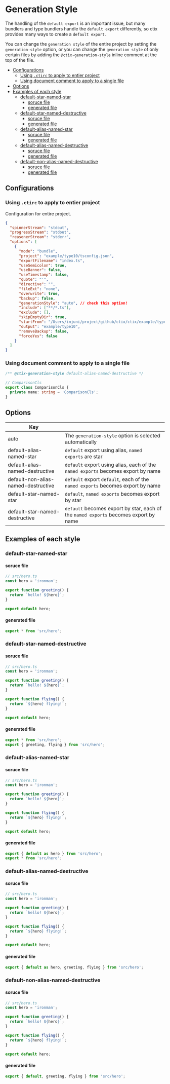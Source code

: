 # Generation Style

The handling of the `default export` is an important issue, but many bundlers and type bundlers handle the `default export` differently, so ctix provides many ways to create a `default export`.

You can change the `generation style` of the entire project by setting the `generation-style` option, or you can change the `generation style` of only certain files by adding the `@ctix-generation-style` inline comment at the top of the file.

- [Configurations](#configurations)
  - [Using `.ctirc` to apply to entier project](#using-ctirc-to-apply-to-entier-project)
  - [Using document comment to apply to a single file](#using-document-comment-to-apply-to-a-single-file)
- [Options](#options)
- [Examples of each style](#examples-of-each-style)
  - [default-star-named-star](#default-star-named-star)
    - [soruce file](#soruce-file)
    - [generated file](#generated-file)
  - [default-star-named-destructive](#default-star-named-destructive)
    - [soruce file](#soruce-file-1)
    - [generated file](#generated-file-1)
  - [default-alias-named-star](#default-alias-named-star)
    - [soruce file](#soruce-file-2)
    - [generated file](#generated-file-2)
  - [default-alias-named-destructive](#default-alias-named-destructive)
    - [soruce file](#soruce-file-3)
    - [generated file](#generated-file-3)
  - [default-non-alias-named-destructive](#default-non-alias-named-destructive)
    - [soruce file](#soruce-file-4)
    - [generated file](#generated-file-4)

## Configurations

### Using `.ctirc` to apply to entier project

Configuration for entire project.

```json
{
  "spinnerStream": "stdout",
  "progressStream": "stdout",
  "reasonerStream": "stderr",
  "options": [
    {
      "mode": "bundle",
      "project": "example/type10/tsconfig.json",
      "exportFilename": "index.ts",
      "useSemicolon": true,
      "useBanner": false,
      "useTimestamp": false,
      "quote": "'",
      "directive": "",
      "fileExt": "none",
      "overwrite": true,
      "backup": false,
      "generationStyle": "auto", // check this option!
      "include": ["**/*.ts"],
      "exclude": [],
      "skipEmptyDir": true,
      "startFrom": "/Users/imjuni/project/github/ctix/ctix/example/type10",
      "output": "example/type10",
      "removeBackup": false,
      "forceYes": false
    }
  ]
}
```

### Using document comment to apply to a single file

```ts
/** @ctix-generation-style default-alias-named-destructive */

// ComparisonCls
export class ComparisonCls {
  private name: string = 'ComparisonCls';
}
```

## Options

| Key                                 |                                                                                      |
| ----------------------------------- | ------------------------------------------------------------------------------------ |
| auto                                | The `generation-style` option is selected automatically                              |
| default-alias-named-star            | `default` export using alias, `named exports` are star                               |
| default-alias-named-destructive     | `default` export using alias, each of the `named exports` becomes export by name     |
| default-non-alias-named-destructive | `default` export `default`, each of the `named exports` becomes export by name       |
| default-star-named-star             | `default`, `named exports` becomes export by star                                    |
| default-star-named-destructive      | `default` becomes export by star, each of the `named exports` becomes export by name |

## Examples of each style

### default-star-named-star

#### soruce file

```ts
// src/hero.ts
const hero = 'ironman';

export function greeting() {
  return `hello! ${hero}`;
}

export default hero;
```

#### generated file

```ts
export * from 'src/hero';
```

### default-star-named-destructive

#### soruce file

```ts
// src/hero.ts
const hero = 'ironman';

export function greeting() {
  return `hello! ${hero}`;
}

export function flying() {
  return `${hero} flying!`;
}

export default hero;
```

#### generated file

```ts
export * from 'src/hero';
export { greeting, flying } from 'src/hero';
```

### default-alias-named-star

#### soruce file

```ts
// src/hero.ts
const hero = 'ironman';

export function greeting() {
  return `hello! ${hero}`;
}

export function flying() {
  return `${hero} flying!`;
}

export default hero;
```

#### generated file

```ts
export { default as hero } from 'src/hero';
export * from 'src/hero';
```

### default-alias-named-destructive

#### soruce file

```ts
// src/hero.ts
const hero = 'ironman';

export function greeting() {
  return `hello! ${hero}`;
}

export function flying() {
  return `${hero} flying!`;
}

export default hero;
```

#### generated file

```ts
export { default as hero, greeting, flying } from 'src/hero';
```

### default-non-alias-named-destructive

#### soruce file

```ts
// src/hero.ts
const hero = 'ironman';

export function greeting() {
  return `hello! ${hero}`;
}

export function flying() {
  return `${hero} flying!`;
}

export default hero;
```

#### generated file

```ts
export { default, greeting, flying } from 'src/hero';
```
